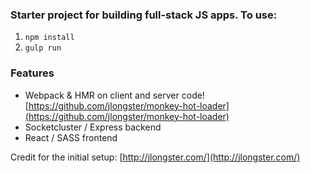 
### Starter project for building full-stack JS apps. To use:

1. `npm install`
2. `gulp run`

### Features
- Webpack & HMR on client and server code! [https://github.com/jlongster/monkey-hot-loader](https://github.com/jlongster/monkey-hot-loader)
- Socketcluster / Express backend
- React / SASS frontend

Credit for the initial setup: [http://jlongster.com/](http://jlongster.com/)
